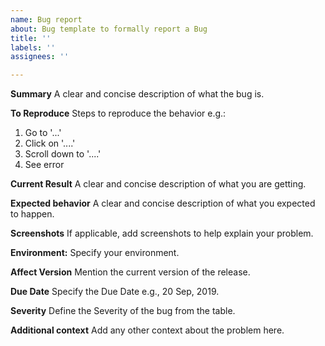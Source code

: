```yaml
---
name: Bug report
about: Bug template to formally report a Bug
title: ''
labels: ''
assignees: ''

---
```


**Summary**
A clear and concise description of what the bug is.

**To Reproduce**
Steps to reproduce the behavior e.g.:
1. Go to '...'
2. Click on '....'
3. Scroll down to '....'
4. See error

**Current Result**
A clear and concise description of what you are getting.

**Expected behavior**
A clear and concise description of what you expected to happen.

**Screenshots**
If applicable, add screenshots to help explain your problem.

**Environment:**
 Specify your environment.

**Affect Version**
Mention the current version of the release.

**Due Date**
Specify the Due Date e.g., 20 Sep, 2019.

**Severity** 
Define the Severity of the bug from the table.

**Additional context**
Add any other context about the problem here.
